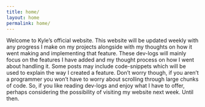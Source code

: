 ```yaml
---
title: home/
layout: home
permalink: home/
---
```

<meta name="google-site-verification" content="sI-ARIZTVpQjKX31mG8NMNxQbIpyOMiyT6lWUBJyCn8"/>

Welcome to Kyle’s official website. This website will be updated weekly with any progress I make on my projects alongside with my thoughts on how it went making and implementing that feature. These dev-logs will mainly focus on the features I have added and my thought process on how I went about handling it. Some posts may include code-snippets which will be used to explain the way I created a feature. Don’t worry though, if you aren’t a programmer you won’t have to worry about scrolling through large chunks of code. So, if you like reading dev-logs and enjoy what I have to offer, perhaps considering the possibility of visiting my website next week. Until then.

